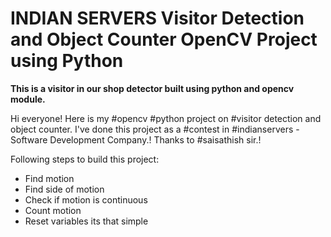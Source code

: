 # INDIAN SERVERS Visitor Detection and Object Counter OpenCV Project using Python

<b>This is a visitor in our shop detector built using python and opencv module.</b>

Hi everyone! Here is my #opencv #python project on #visitor detection and object counter.
I've done this project as a #contest in #indianservers - Software Development Company.!
Thanks to #saisathish sir.!

Following steps to build this project:
<ul>
    <li>Find motion</li>
    <li>Find side of motion</li>
    <li>Check if motion is continuous</li>
    <li>Count motion</li>
    <li>Reset variables its that simple</li>
</ul>
